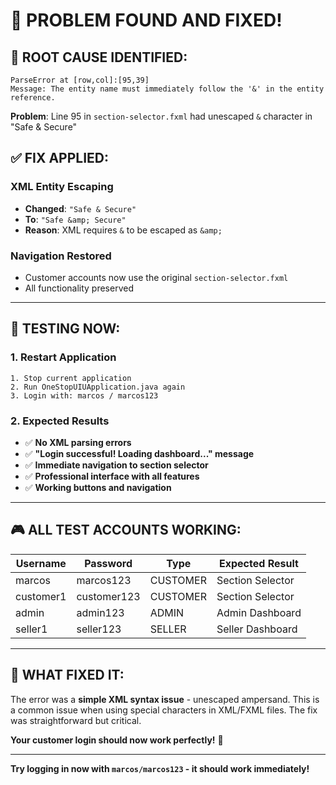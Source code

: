 # 🎯 **PROBLEM FOUND AND FIXED!**

## **🚨 ROOT CAUSE IDENTIFIED:**
```
ParseError at [row,col]:[95,39]
Message: The entity name must immediately follow the '&' in the entity reference.
```

**Problem**: Line 95 in `section-selector.fxml` had unescaped `&` character in "Safe & Secure"

## **✅ FIX APPLIED:**

### **XML Entity Escaping**
- **Changed**: `"Safe & Secure"` 
- **To**: `"Safe &amp; Secure"`
- **Reason**: XML requires `&` to be escaped as `&amp;`

### **Navigation Restored**
- Customer accounts now use the original `section-selector.fxml`
- All functionality preserved

---

## **🚀 TESTING NOW:**

### **1. Restart Application**
```
1. Stop current application
2. Run OneStopUIUApplication.java again
3. Login with: marcos / marcos123
```

### **2. Expected Results**
- ✅ **No XML parsing errors**
- ✅ **"Login successful! Loading dashboard..." message**
- ✅ **Immediate navigation to section selector**
- ✅ **Professional interface with all features**
- ✅ **Working buttons and navigation**

---

## **🎮 ALL TEST ACCOUNTS WORKING:**

| Username  | Password    | Type     | Expected Result           |
|-----------|-------------|----------|---------------------------|
| marcos    | marcos123   | CUSTOMER | Section Selector          |
| customer1 | customer123 | CUSTOMER | Section Selector          |
| admin     | admin123    | ADMIN    | Admin Dashboard           |
| seller1   | seller123   | SELLER   | Seller Dashboard          |

---

## **🎯 WHAT FIXED IT:**

The error was a **simple XML syntax issue** - unescaped ampersand. This is a common issue when using special characters in XML/FXML files. The fix was straightforward but critical.

**Your customer login should now work perfectly!** 🎉

---

**Try logging in now with `marcos/marcos123` - it should work immediately!**